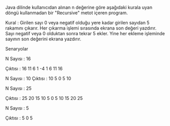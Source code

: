 Java dilinde kullanıcıdan alınan n değerine göre aşağıdaki kurala uyan döngü kullanmadan bir "Recursive" metot içeren program.

Kural : Girilen sayı 0 veya negatif olduğu yere kadar girilen sayıdan 5 rakamını çıkarır. Her çıkarma işlemi sırasında ekrana son değeri yazdırır. 
Sayı negatif veya 0 olduktan sonra tekrar 5 ekler. Yine her ekleme işleminde sayının son değerini ekrana yazdırır.


Senaryolar

N Sayısı : 16

Çıktısı : 16 11 6 1 -4 1 6 11 16 


N Sayısı : 10
Çıktısı : 10 5 0 5 10 


N Sayısı : 25

Çıktısı : 25 20 15 10 5 0 5 10 15 20 25 


N Sayısı : 5

Çıktısı : 5 0 5 